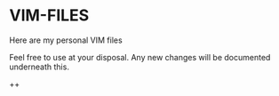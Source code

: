 # VIM-FILES

Here are my personal VIM files

Feel free to use at your disposal. Any new changes will be documented
underneath this.

++
